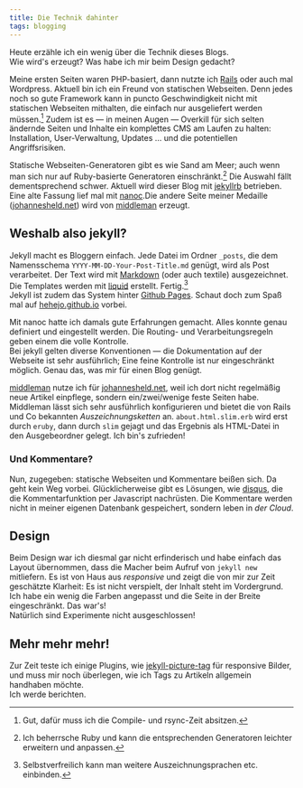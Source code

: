 ```yaml
---
title: Die Technik dahinter
tags: blogging
---
```

Heute erzähle ich ein wenig über die Technik dieses Blogs.   
Wie wird's erzeugt? Was habe ich mir beim Design gedacht?

Meine ersten Seiten waren PHP-basiert, dann nutzte ich [Rails][rails] oder auch mal Wordpress. Aktuell bin ich ein Freund von statischen Webseiten. Denn jedes noch so gute Framework kann in puncto Geschwindigkeit nicht mit statischen Webseiten mithalten, die einfach nur ausgeliefert werden müssen.[^1]
Zudem ist es — in meinen Augen — Overkill für sich selten ändernde Seiten und Inhalte ein komplettes CMS am Laufen zu halten: Installation, User-Verwaltung, Updates … und die potentiellen Angriffsrisiken.

Statische Webseiten-Generatoren gibt es wie Sand am Meer; auch wenn man sich nur auf Ruby-basierte Generatoren einschränkt.[^2] Die Auswahl fällt dementsprechend schwer.
Aktuell wird dieser Blog mit [jekyllrb][jekyll] betrieben. Eine alte Fassung lief mal mit [nanoc][nanoc].Die andere Seite meiner Medaille ([johannesheld.net][jh]) wird von [middleman][mm] erzeugt.

## Weshalb also jekyll?
Jekyll macht es Bloggern einfach. Jede Datei im Ordner `_posts`, die dem Namensschema `YYYY-MM-DD-Your-Post-Title.md` genügt, wird als Post verarbeitet. Der Text wird mit [Markdown](http://daringfireball.net/projects/markdown/) (oder auch textile) ausgezeichnet. Die Templates werden mit [liquid](https://docs.shopify.com/themes/liquid-documentation/basics) erstellt. Fertig.[^3]   
Jekyll ist zudem das System hinter [Github Pages][pages]. Schaut doch zum Spaß mal auf [hehejo.github.io](http://hehejo.github.io) vorbei.

Mit nanoc hatte ich damals gute Erfahrungen gemacht. Alles konnte genau definiert und eingestellt werden.
Die Routing- und Verarbeitungsregeln geben einem die volle Kontrolle.  
Bei jekyll gelten diverse Konventionen — die Dokumentation auf der Webseite ist sehr ausführlich;
Eine feine Kontrolle ist nur eingeschränkt möglich. Genau das, was mir für einen Blog genügt.

[middleman][mm] nutze ich für [johannesheld.net][jh], weil ich dort nicht regelmäßig neue Artikel einpflege, sondern ein/zwei/wenige feste Seiten habe.   
Middleman lässt sich sehr ausführlich konfigurieren und bietet die von Rails und Co bekannten *Auszeichnungsketten* an. `about.html.slim.erb` wird erst durch `eruby`, dann durch `slim` gejagt und das Ergebnis als HTML-Datei in den Ausgebeordner gelegt. 
Ich bin's zufrieden!


### Und Kommentare?
Nun, zugegeben: statische Webseiten und Kommentare beißen sich. Da geht kein Weg vorbei.
Glücklicherweise gibt es Lösungen, wie [disqus][disqus], die die Kommentarfunktion per Javascript nachrüsten.
Die Kommentare werden nicht in meiner eigenen Datenbank gespeichert, sondern leben in _der Cloud_. 


## Design
Beim Design war ich diesmal gar nicht erfinderisch und habe einfach das Layout übernommen, dass die Macher beim Aufruf von `jekyll new` mitliefern.
Es ist von Haus aus *responsive* und zeigt die von mir zur Zeit geschätzte Klarheit: Es ist nicht verspielt, der Inhalt steht im Vordergrund.   
Ich habe ein wenig die Farben angepasst und die Seite in der Breite eingeschränkt. Das war's!   
Natürlich sind Experimente nicht ausgeschlossen!

## Mehr mehr mehr!
Zur Zeit teste ich einige Plugins, wie [jekyll-picture-tag](https://github.com/robwierzbowski/jekyll-picture-tag) für responsive Bilder, und muss mir noch überlegen, wie ich Tags zu Artikeln allgemein handhaben möchte.   
Ich werde berichten.

[jh]: http://johannesheld.net
[disqus]: http://disqus.com
[rails]: http://rubyonrails.org/
[nanoc]: http://nanoc.ws/
[jekyll]: http://jekyllrb.com/
[pages]: http://pages.github.com/
[mm]: https://middlemanapp.com/


[^1]: Gut, dafür muss ich die Compile- und rsync-Zeit absitzen.
[^2]: Ich beherrsche Ruby und kann die entsprechenden Generatoren leichter erweitern und anpassen.
[^3]: Selbstverfreilich kann man weitere Auszeichnungsprachen etc. einbinden.
